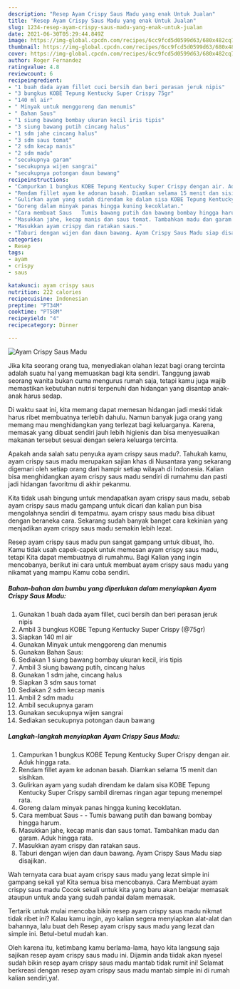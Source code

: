 ```yaml
---
description: "Resep Ayam Crispy Saus Madu yang enak Untuk Jualan"
title: "Resep Ayam Crispy Saus Madu yang enak Untuk Jualan"
slug: 1234-resep-ayam-crispy-saus-madu-yang-enak-untuk-jualan
date: 2021-06-30T05:29:44.849Z
image: https://img-global.cpcdn.com/recipes/6cc9fcd5d0599d63/680x482cq70/ayam-crispy-saus-madu-foto-resep-utama.jpg
thumbnail: https://img-global.cpcdn.com/recipes/6cc9fcd5d0599d63/680x482cq70/ayam-crispy-saus-madu-foto-resep-utama.jpg
cover: https://img-global.cpcdn.com/recipes/6cc9fcd5d0599d63/680x482cq70/ayam-crispy-saus-madu-foto-resep-utama.jpg
author: Roger Fernandez
ratingvalue: 4.8
reviewcount: 6
recipeingredient:
- "1 buah dada ayam fillet cuci bersih dan beri perasan jeruk nipis"
- "3 bungkus KOBE Tepung Kentucky Super Crispy 75gr"
- "140 ml air"
- " Minyak untuk menggoreng dan menumis"
- " Bahan Saus"
- "1 siung bawang bombay ukuran kecil iris tipis"
- "3 siung bawang putih cincang halus"
- "1 sdm jahe cincang halus"
- "3 sdm saus tomat"
- "2 sdm kecap manis"
- "2 sdm madu"
- "secukupnya garam"
- "secukupnya wijen sangrai"
- "secukupnya potongan daun bawang"
recipeinstructions:
- "Campurkan 1 bungkus KOBE Tepung Kentucky Super Crispy dengan air. Aduk hingga rata."
- "Rendam fillet ayam ke adonan basah. Diamkan selama 15 menit dan sisihkan."
- "Gulirkan ayam yang sudah direndam ke dalam sisa KOBE Tepung Kentucky Super Crispy sambil diremas ringan agar tepung menempel rata."
- "Goreng dalam minyak panas hingga kuning kecoklatan."
- "Cara membuat Saus   Tumis bawang putih dan bawang bombay hingga harum."
- "Masukkan jahe, kecap manis dan saus tomat. Tambahkan madu dan garam. Aduk hingga rata."
- "Masukkan ayam crispy dan ratakan saus."
- "Taburi dengan wijen dan daun bawang. Ayam Crispy Saus Madu siap disajikan."
categories:
- Resep
tags:
- ayam
- crispy
- saus

katakunci: ayam crispy saus 
nutrition: 222 calories
recipecuisine: Indonesian
preptime: "PT34M"
cooktime: "PT58M"
recipeyield: "4"
recipecategory: Dinner

---
```



![Ayam Crispy Saus Madu](https://img-global.cpcdn.com/recipes/6cc9fcd5d0599d63/680x482cq70/ayam-crispy-saus-madu-foto-resep-utama.jpg)

Jika kita seorang orang tua, menyediakan olahan lezat bagi orang tercinta adalah suatu hal yang memuaskan bagi kita sendiri. Tanggung jawab seorang  wanita bukan cuma mengurus rumah saja, tetapi kamu juga wajib memastikan kebutuhan nutrisi terpenuhi dan hidangan yang disantap anak-anak harus sedap.

Di waktu  saat ini, kita memang dapat memesan hidangan jadi meski tidak harus ribet membuatnya terlebih dahulu. Namun banyak juga orang yang memang mau menghidangkan yang terlezat bagi keluarganya. Karena, memasak yang dibuat sendiri jauh lebih higienis dan bisa menyesuaikan makanan tersebut sesuai dengan selera keluarga tercinta. 



Apakah anda salah satu penyuka ayam crispy saus madu?. Tahukah kamu, ayam crispy saus madu merupakan sajian khas di Nusantara yang sekarang digemari oleh setiap orang dari hampir setiap wilayah di Indonesia. Kalian bisa menghidangkan ayam crispy saus madu sendiri di rumahmu dan pasti jadi hidangan favoritmu di akhir pekanmu.

Kita tidak usah bingung untuk mendapatkan ayam crispy saus madu, sebab ayam crispy saus madu gampang untuk dicari dan kalian pun bisa mengolahnya sendiri di tempatmu. ayam crispy saus madu bisa dibuat dengan beraneka cara. Sekarang sudah banyak banget cara kekinian yang menjadikan ayam crispy saus madu semakin lebih lezat.

Resep ayam crispy saus madu pun sangat gampang untuk dibuat, lho. Kamu tidak usah capek-capek untuk memesan ayam crispy saus madu, tetapi Kita dapat membuatnya di rumahmu. Bagi Kalian yang ingin mencobanya, berikut ini cara untuk membuat ayam crispy saus madu yang nikamat yang mampu Kamu coba sendiri.

<!--inarticleads1-->

##### Bahan-bahan dan bumbu yang diperlukan dalam menyiapkan Ayam Crispy Saus Madu:

1. Gunakan 1 buah dada ayam fillet, cuci bersih dan beri perasan jeruk nipis
1. Ambil 3 bungkus KOBE Tepung Kentucky Super Crispy (@75gr)
1. Siapkan 140 ml air
1. Gunakan  Minyak untuk menggoreng dan menumis
1. Gunakan  Bahan Saus:
1. Sediakan 1 siung bawang bombay ukuran kecil, iris tipis
1. Ambil 3 siung bawang putih, cincang halus
1. Gunakan 1 sdm jahe, cincang halus
1. Siapkan 3 sdm saus tomat
1. Sediakan 2 sdm kecap manis
1. Ambil 2 sdm madu
1. Ambil secukupnya garam
1. Gunakan secukupnya wijen sangrai
1. Sediakan secukupnya potongan daun bawang




<!--inarticleads2-->

##### Langkah-langkah menyiapkan Ayam Crispy Saus Madu:

1. Campurkan 1 bungkus KOBE Tepung Kentucky Super Crispy dengan air. Aduk hingga rata.
1. Rendam fillet ayam ke adonan basah. Diamkan selama 15 menit dan sisihkan.
1. Gulirkan ayam yang sudah direndam ke dalam sisa KOBE Tepung Kentucky Super Crispy sambil diremas ringan agar tepung menempel rata.
1. Goreng dalam minyak panas hingga kuning kecoklatan.
1. Cara membuat Saus -  -  Tumis bawang putih dan bawang bombay hingga harum.
1. Masukkan jahe, kecap manis dan saus tomat. Tambahkan madu dan garam. Aduk hingga rata.
1. Masukkan ayam crispy dan ratakan saus.
1. Taburi dengan wijen dan daun bawang. Ayam Crispy Saus Madu siap disajikan.




Wah ternyata cara buat ayam crispy saus madu yang lezat simple ini gampang sekali ya! Kita semua bisa mencobanya. Cara Membuat ayam crispy saus madu Cocok sekali untuk kita yang baru akan belajar memasak ataupun untuk anda yang sudah pandai dalam memasak.

Tertarik untuk mulai mencoba bikin resep ayam crispy saus madu nikmat tidak ribet ini? Kalau kamu ingin, ayo kalian segera menyiapkan alat-alat dan bahannya, lalu buat deh Resep ayam crispy saus madu yang lezat dan simple ini. Betul-betul mudah kan. 

Oleh karena itu, ketimbang kamu berlama-lama, hayo kita langsung saja sajikan resep ayam crispy saus madu ini. Dijamin anda tiidak akan nyesel sudah bikin resep ayam crispy saus madu mantab tidak rumit ini! Selamat berkreasi dengan resep ayam crispy saus madu mantab simple ini di rumah kalian sendiri,ya!.

